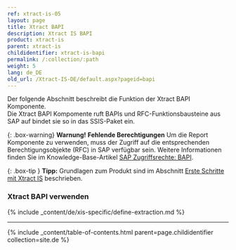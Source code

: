 ```yaml
---
ref: xtract-is-05
layout: page
title: Xtract BAPI
description: Xtract IS BAPI
product: xtract-is
parent: xtract-is
childidentifier: xtract-is-bapi
permalink: /:collection/:path
weight: 5
lang: de_DE
old_url: /Xtract-IS-DE/default.aspx?pageid=bapi
---
```


Der folgende Abschnitt beschreibt die Funktion der Xtract BAPI Komponente.<br>
Die Xtract BAPI Kompomente ruft BAPIs und RFC-Funktionsbausteine aus SAP auf bindet sie so in das SSIS-Paket ein.


{: .box-warning}
**Warnung!** **Fehlende Berechtigungen**
Um die Report Komponente zu verwenden, muss der Zugriff auf die entsprechenden Berechtigungsobjekte (RFC) in SAP verfügbar sein. 
Weitere Informationen finden Sie im Knowledge-Base-Artikel [SAP Zugriffsrechte: BAPI](https://kb.theobald-software.com/sap/authority-objects-sap-user-rights#bapi).

{: .box-tip }
**Tipp:** Grundlagen zum Produkt sind im Abschnitt [Erste Schritte mit Xtract IS](./erste-schritte) beschrieben.<br>

### Xtract BAPI verwenden
{% include _content/de/xis-specific/define-extraction.md %}

****

{% include _content/table-of-contents.html parent=page.childidentifier collection=site.de %}